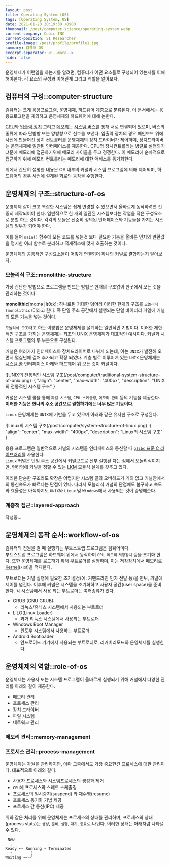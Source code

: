 ```yaml
---
layout: post
title: Operating System (OS)
tags: [Operating System, OS]
date: 2021-01-20 20:19:30 +0900
thumbnail: /post/computer-science/operating-system.webp
current-company: Cubic INC
current-position: SI Researcher
profile-image: /post/profile/profile1.jpg
summary: 컴퓨터 OS
excerpt-separator: <!--more-->
hide: false
---
```

운영체제가 어떤일을 하는지를 알려면, 컴퓨터가 어떤 요소들로 구성되어 있는지를 이해 해야한다.
각 요소의 구성과 이해관계 그리고 역할을 알아보자.
<!--more-->

## 컴퓨터의 구성::computer-structure

컴퓨터는 크게 응용프로그램, 운영체제, 하드웨어 계층으로 분류된다.
이 문서에서는 응용프로그램을 제외하고 운영체제와 하드웨어에 대해 논한다.

[CPU](/wiki/central-processing-unit)와 [입출력 장치]() 그리고 [메모리]()는 [시스템 버스]()를 통해 서로 연결되어 있으며, 버스의 종류에 따라 단방향 또는 양방향으로 신호를 보낸다.
입출력 장치의 경우 메인보드 위에 사전에 만들어진 장치 컨트롤러를 운영체제의 장치 드라이버가 제어하며, 장치드라이버는 운영체제에 일관된 인터페이스를 제공한다.
CPU와 장치컨트롤러는 병렬로 실행되기 떄문에 메모리에 접근하기위해 메모리 사이클을 두고 경쟁한다. 이 메모리에 순차적으로 접근하기 위해 메모리 컨트롤러는 메모리에 대한 액세스를 동기화한다.


위에서 간단히 설명한 내용은 OS 내부의 커널과 시스템 프로그램에 의해 제어되며, 하드웨어의 경우 사전에 설계된 회로의 동작을 수행한다.

## 운영체제의 구조::structure-of-os

운영체제 같이 크고 복잡한 시스템은 쉽게 변경할 수 있으면서 올바르게 동작하려면 신중히 제작되어야 한다.
일반적으로 한 개의 일관된 시스템보다는 작업을 작은 구성요소로 분할 하는 것이다. 각각의 모듈은 신중히 정의된 인터페이스와 기능들을 가지는 시스템의 일부가 되어야 한다.  

예를 들어 `main()` 함수에 모든 코드를 넣는것 보다 필요한 기능을 올바른 인자와 반환값을 명시한 여러 함수로 분리하고 적재적소에 맞게 호출하는 것이다.  

운영체제의 공통적인 구성요소들이 어떻게 연결되어 하나의 커널로 결합하는지 알아보자.

### 모놀리식 구조::monolithic-structure

가장 간단한 방법으로 프로그램을 만드는 방법은 한개의 구조없이 한곳에서 모든 것을 관리하는 것이다.

**monolithic**[mɑ:nə│lɪθɪk]: 하나로된 거대한 덩어리
이러한 한개의 구조를 `모놀리식 (monolithic)`이라고 한다. 즉 단일 주소 공간에서 실행되는 단일 바이너리 파일에 커널의 모든 기능을 넣는 것이다.

`모놀리식 구조`라고 하는 이방법은 운영체제를 설계하는 일반적인 기법이다. 이러한 제한적인 구조를 가지는 운영체제는 최초의 UNIX 운영체제가 대표적인 예시이다.
커널과 시스템 프로그램의 두 부분으로 구성된다.

커널은 여러가지 인터페이스아 장치드라이버로 나뉘게 되는데, 이는 `UNIX`가 발전해 오면서 몇십년에 걸쳐 추가되고 확장 되었다.
계층 별로 이루어져 있는 `UNIX` 운영체제는 [시스템 콜](/wiki/system-call) 인터페이스 아래와 하드웨어 위 모든 것이 커널이다. 

![UNIX의 전통적인 시스템 구조(/post/computer/traditional-system-structure-of-unix.png)
:{ "align": "center", "max-width": "400px", "description": "UNIX의 전통적인 시스템 구조" }

커널은 시스템 콜을 통해 `파일 시스템`, `CPU 스케줄링`, `메모리 관리` 등의 기능을 제공한다. **이러한 기능은 한나의 주소 공간으로 결합하기에는 너무 많은 기능이다.**

`Linux` 운영체제는  `UNIX`에 기반을 두고 있으며 아래와 같은 유사한 구조로 구성된다.

![Linux의 시스템 구조(/post/computer/system-structure-of-linux.png)
:{ "align": "center", "max-width": "400px", "description": "Linux의 시스템 구조" }

응용 프로그램은 일반적으로 커널의 시스템콜 인터페이스와 통신할 때 [`glibc` 표준 C 라이브러리](/wiki/system-call#api-and-system-call)를 사용한다.  
`Linux` 커널은 단일 주소 공간에서 커널모드로 전부 실행된 다는 점에서 모놀리식이지만, 런타임에 커널을 정할 수 있는 [LKM]() 모듈식 설계를 갖추고 있다.

이러한 단순한 구조라도 확장은 어렵지만 시스템 콜의 오버헤드가 거의 없고 커널안에서의 통신속도가 빠르다는 단점이 있다.
따라서 모놀리식 커널의 단점에도 불구하고 속도와 효율성은 아직까지도 `UNIX`와 `Linux` 및 `Windows`에서 사용되는 것이 증명해준다.


### 계층적 접근::layered-approach

작성중...




## 운영체제의 동작 순서::workflow-of-os

컴퓨터의 전원을 켤 때 실행되는 부트스트랩 프로그램은 펌웨어이다.  
부트스트랩 프로그램은 하드웨어 위에서 동작하며 `CPU`, `메모리` `저장장치` 등을 초기화 한다. 또한 운영체제를 로드하기 위해 부트로더를 실행하며, 이는 저장장치에서 메모리로 [Kernel]()(`커널`)을 적재한다.

부트로더는 커널 실행에 필요한 초기설정(예: 커맨드라인 인자 전달 등)을 한뒤, 커널에 제어를 넘긴다. 이후에 커널은 시스템을 초기화하고 사용자 공간(user space)을 준비한다.
각 시스템에서 사용 되는 부트로더는 여러종류가 있다.

* GRUB (GNU GRUB):
  * 리눅스/유닉스 시스템에서 사용되는 부트로더
* LILO(Linux Loader)
  * 과거 리눅스 시스템에서 사용되는 부트로더
* Windows Boot Manager
  * 윈도우 시스템에서 사용하는 부트로더
* Android Bootloader
  * 안드로이드 기기에서 사용되는 부트로더로, 리커버리모드와 운영체제를 실행한다.

## 운영체제의 역할::role-of-os

운영체제는 사용자 또는 시스템 프로그램이 올바르게 실행되기 위해 커널에서 다양한 관리를 아래와 같이 제공한다.

* 메모리 관리
* 프로세스 관리
* 장치 드라이버
* 파일 시스템
* 네트워크 관리

### 메모리 관리::memory-management

### 프로세스 관리::process-management

운영체제는 자원을 관리하지만, 아마 그중에서도 가장 중요한건 [프로세스]()에 대한 관리이다. 대표적으로 아래와 같다.

* 사용자 프로세스와 시스템프로세스의 생성과 제거
* `CPU`에 프로세스와 스레드 스케줄링
* 프로세스의 일시중지(suspend) 와 재수행(resume)
* 프로세스 동기화 기법 제공
* 프로세스 간 통신(IPC) 제공

위와 같은 처리를 위해 운영체제는 프로세스의 상태를 관리하며, 프로세스의 상태(process stats)는 `생성`, `준비`, `실행`, `대기`, `종료`로 나뉜다.
이러한 상태는 아래처럼 나타낼 수 있다.
```
 New
  ↓
Ready ←→ Running → Terminated
  ↑        ┆
Waiting ←--╯
```

